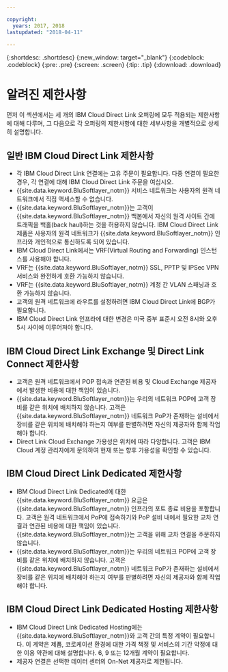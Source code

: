 ```yaml
---

copyright:
  years: 2017, 2018
lastupdated: "2018-04-11"

---
```


{:shortdesc: .shortdesc}
{:new_window: target="_blank"}
{:codeblock: .codeblock}
{:pre: .pre}
{:screen: .screen}
{:tip: .tip}
{:download: .download}

# 알려진 제한사항

먼저 이 섹션에서는 세 개의 IBM Cloud Direct Link 오퍼링에 모두 적용되는 제한사항에 대해 다루며, 그 다음으로 각 오퍼링의 제한사항에 대한 세부사항을 개별적으로 상세히 설명합니다.

## 일반 IBM Cloud Direct Link 제한사항
 * 각 IBM Cloud Direct Link 연결에는 고유 주문이 필요합니다. 다중 연결이 필요한 경우, 각 연결에 대해 IBM Cloud Direct Link 주문을 여십시오.
 * {{site.data.keyword.BluSoftlayer_notm}} 서비스 네트워크는 사용자의 원격 네트워크에서 직접 액세스할 수 없습니다.
 * {{site.data.keyword.BluSoftlayer_notm}}는 고객이 {{site.data.keyword.BluSoftlayer_notm}} 백본에서 자신의 원격 사이트 간에 트래픽을 백홀(back haul)하는 것을 허용하지 않습니다. IBM Cloud Direct Link 제품은 사용자의 원격 네트워크가 {{site.data.keyword.BluSoftlayer_notm}} 인프라와 개인적으로 통신하도록 되어 있습니다.
 * IBM Cloud Direct Link에서는 VRF(Virtual Routing and Forwarding) 인스턴스를 사용해야 합니다.
 * VRF는 {{site.data.keyword.BluSoftlayer_notm}} SSL, PPTP 및 IPSec VPN 서비스와 완전하게 호환 가능하지 않습니다.
 * VRF는 {{site.data.keyword.BluSoftlayer_notm}} 계정 간 VLAN 스패닝과 호환 가능하지 않습니다.
 * 고객의 원격 네트워크에 라우트를 설정하려면 IBM Cloud Direct Link에 BGP가 필요합니다.
 * IBM Cloud Direct Link 인프라에 대한 변경은 미국 중부 표준시 오전 8시와 오후 5시 사이에 이루어져야 합니다.
 
## IBM Cloud Direct Link Exchange 및 Direct Link Connect 제한사항
 * 고객은 원격 네트워크에서 POP 접속과 연관된 비용 및 Cloud Exchange 제공자에서 발생한 비용에 대한 책임이 있습니다.
 * {{site.data.keyword.BluSoftlayer_notm}}는 우리의 네트워크 POP에 고객 장비를 같은 위치에 배치하지 않습니다. 고객은 {{site.data.keyword.BluSoftlayer_notm}} 네트워크 PoP가 존재하는 설비에서 장비를 같은 위치에 배치해야 하는지 여부를 판별하려면 자신의 제공자와 함께 작업해야 합니다.
 * Direct Link Cloud Exchange 가용성은 위치에 따라 다양합니다. 고객은 IBM Cloud 계정 관리자에게 문의하여 현재 또는 향후 가용성을 확인할 수 있습니다.
 
## IBM Cloud Direct Link Dedicated 제한사항
 * IBM Cloud Direct Link Dedicated에 대한 {{site.data.keyword.BluSoftlayer_notm}} 요금은 {{site.data.keyword.BluSoftlayer_notm}} 인프라의 포트 종료 비용을 포함합니다. 고객은 원격 네트워크에서 PoP에 접속하기와 PoP 설비 내에서 필요한 교차 연결과 연관된 비용에 대한 책임이 있습니다.  {{site.data.keyword.BluSoftlayer_notm}}는 고객을 위해 교차 연결을 주문하지 않습니다.
 * {{site.data.keyword.BluSoftlayer_notm}}는 우리의 네트워크 POP에 고객 장비를 같은 위치에 배치하지 않습니다. 고객은 {{site.data.keyword.BluSoftlayer_notm}} 네트워크 PoP가 존재하는 설비에서 장비를 같은 위치에 배치해야 하는지 여부를 판별하려면 자신의 제공자와 함께 작업해야 합니다.

## IBM Cloud Direct Link Dedicated Hosting 제한사항
 * IBM Cloud Direct Link Dedicated Hosting에는 {{site.data.keyword.BluSoftlayer_notm}}와 고객 간의 특정 계약이 필요합니다. 이 계약은 제품, 코로케이션 환경에 대한 가격 책정 및 서비스의 기간 약정에 대한 이용 약관에 대해 설명합니다. 6, 9 또는 12개월 계약이 필요합니다.
 * 제공자 연결은 선택한 데이터 센터의 On-Net 제공자로 제한됩니다.
